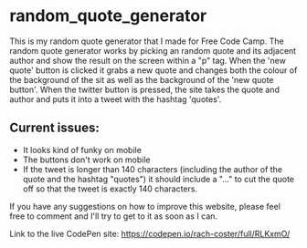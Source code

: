 # random_quote_generator
This is my random quote generator that I made for Free Code Camp. The random quote generator works by picking an random quote and its adjacent author and show the result on the screen within a "p" tag. When the 'new quote' button is clicked it grabs a new quote and changes both the colour of the background of the sit as well as the background of the 'new quote button'. When the twitter button is pressed, the site takes the quote and author and puts it into a tweet with the hashtag 'quotes'.  

## Current issues: 
- It looks kind of funky on mobile 
- The buttons don't work on mobile
- If the tweet is longer than 140 characters (including the author of the quote and the hashtag "quotes") it should include a "..." to cut the quote off so that the tweet is exactly 140 characters. 

If you have any suggestions on how to improve this website, please feel free to comment and I'll try to get to it as soon as I can. 

Link to the live CodePen site: https://codepen.io/rach-coster/full/RLKxmO/

